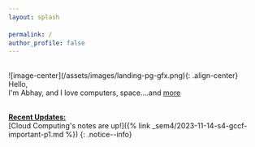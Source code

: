 ```yaml
---
layout: splash

permalink: /
author_profile: false
---
```


<br>
![image-center](/assets/images/landing-pg-gfx.png){: .align-center}

<div class="centered-container">
  <div class="hello">Hello,</div>
  <div class="introduction">
    I'm <span class="name">Abhay</span>, and
    <span class="emphasis">I love computers, space....and <a href="/about/">more</a></span>
  </div>
</div>



<br>

<u><strong>Recent Updates:</strong></u>  
[Cloud Computing's notes are up!]({% link _sem4/2023-11-14-s4-gccf-important-p1.md %})
{: .notice--info}








